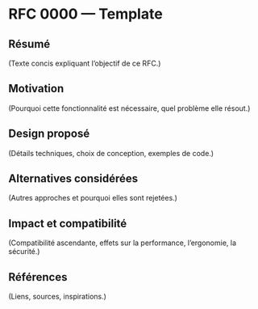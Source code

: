 # RFC 0000 — Template

## Résumé
(Texte concis expliquant l’objectif de ce RFC.)

## Motivation
(Pourquoi cette fonctionnalité est nécessaire, quel problème elle résout.)

## Design proposé
(Détails techniques, choix de conception, exemples de code.)

## Alternatives considérées
(Autres approches et pourquoi elles sont rejetées.)

## Impact et compatibilité
(Compatibilité ascendante, effets sur la performance, l’ergonomie, la sécurité.)

## Références
(Liens, sources, inspirations.)
